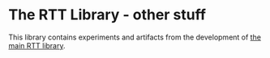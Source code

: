 # The RTT Library - other stuff

This library contains experiments and artifacts from the development of [the main RTT library](https://www.github.com/DandDsRTT/rtt-library).
